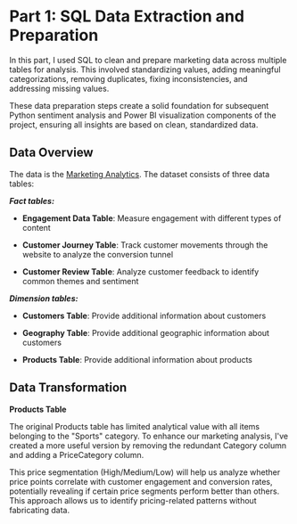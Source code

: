 # Part 1: SQL Data Extraction and Preparation

In this part, I used SQL to clean and prepare marketing data across multiple tables for analysis. This involved standardizing values, adding meaningful categorizations, removing duplicates, fixing inconsistencies, and addressing missing values.

These data preparation steps create a solid foundation for subsequent Python sentiment analysis and Power BI visualization components of the project, ensuring all insights are based on clean, standardized data.

## Data Overview

The data is the [Marketing Analytics](https://github.com/Satori-NgN/Marketing-Analysis/blob/7651ec757175241b5e16b3048ca9564cabed0f31/project-materials/PortfolioProject_MarketingAnalytics.bak).
The dataset consists of three data tables:

_**Fact tables:**_

- **Engagement Data Table**: Measure engagement with different types of content  

- **Customer Journey Table**: Track customer movements through the website to analyze the conversion tunnel 

- **Customer Review Table**: Analyze customer feedback to identify common themes and sentiment 

_**Dimension tables:**_ 

- **Customers Table**: Provide additional information about customers 

- **Geography Table**: Provide additional geographic information about customers 

- **Products Table**: Provide additional information about products

## Data Transformation

**Products Table**

The original Products table has limited analytical value with all items belonging to the "Sports" category. To enhance our marketing analysis, I've created a more useful version by removing the redundant Category column and adding a PriceCategory column. 

This price segmentation (High/Medium/Low) will help us analyze whether price points correlate with customer engagement and conversion rates, potentially revealing if certain price segments perform better than others. This approach allows us to identify pricing-related patterns without fabricating data. 
